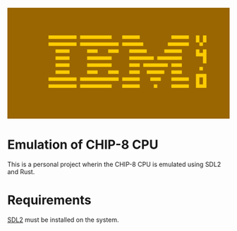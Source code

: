 ![IBM logo](IBM.png)

# Emulation of CHIP-8 CPU

This is a personal project wherin the CHIP-8 CPU is emulated using SDL2 and Rust.

# Requirements

[SDL2](https://wiki.libsdl.org/SDL2/Installation) must be installed on the system.